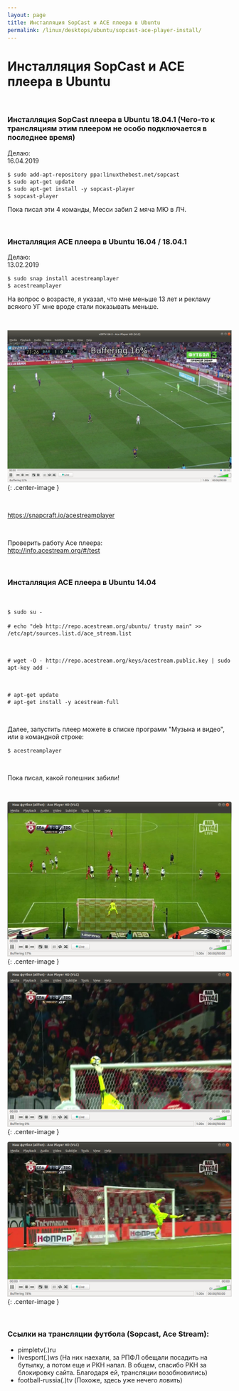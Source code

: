 ```yaml
---
layout: page
title: Инсталляция SopCast и ACE плеера в Ubuntu
permalink: /linux/desktops/ubuntu/sopcast-ace-player-install/
---
```


# Инсталляция SopCast и ACE плеера в Ubuntu

<br/>

### Инсталляция SopCast плеера в Ubuntu 18.04.1 (Чего-то к трансляциям этим плеером не особо подключается в последнее время)

Делаю:  
16.04.2019

    $ sudo add-apt-repository ppa:linuxthebest.net/sopcast
    $ sudo apt-get update
    $ sudo apt-get install -y sopcast-player
    $ sopcast-player

Пока писал эти 4 команды, Месси забил 2 мяча МЮ в ЛЧ.

<br/>

### Инсталляция ACE плеера в Ubuntu 16.04 / 18.04.1

Делаю:  
13.02.2019

    $ sudo snap install acestreamplayer
    $ acestreamplayer

На вопрос о возрасте, я указал, что мне меньше 13 лет и рекламу всякого УГ мне вроде стали показывать меньше.

<br/>

![Установка Ace плеера в Ubuntu 18.04.1](/img/linux/desktops/ubuntu/ace-player-installation/ace-18-04.png "Установка Ace плеера в Ubuntu 18.04.1"){: .center-image }

<br/>

https://snapcraft.io/acestreamplayer

<br/>

Проверить работу Ace плеера:  
http://info.acestream.org/#/test

<br/>

### Инсталляция ACE плеера в Ubuntu 14.04

<br/>

    $ sudo su -

    # echo "deb http://repo.acestream.org/ubuntu/ trusty main" >> /etc/apt/sources.list.d/ace_stream.list

<br/>

    # wget -O - http://repo.acestream.org/keys/acestream.public.key | sudo apt-key add -

<br/>

    # apt-get update
    # apt-get install -y acestream-full

<br/>

Далее, запустить плеер можете в списке программ "Музыка и видео", или в командной строке:

    $ acestreamplayer

<br/>

Пока писал, какой голешник забили!

<br/>

![Установка Ace плеера в Ubuntu](/img/linux/desktops/ubuntu/ace-player-installation/ace-01.png "Установка Ace плеера в Ubuntu"){: .center-image }

![Установка Ace плеера в Ubuntu](/img/linux/desktops/ubuntu/ace-player-installation/ace-02.png "Установка Ace плеера в Ubuntu"){: .center-image }

![Установка Ace плеера в Ubuntu](/img/linux/desktops/ubuntu/ace-player-installation/ace-03.png "Установка Ace плеера в Ubuntu"){: .center-image }

<br/>

### Ссылки на трансляции футбола (Sopcast, Ace Stream):

-   pimpletv(.)ru
-   livesport(.)ws (На них наехали, за РПФЛ обещали посадить на бутылку, а потом еще и РКН напал. В общем, спасибо РКН за блокировку сайта. Благодаря ей, трансляции возобновились)
-   football-russia(.)tv (Похоже, здесь уже нечего ловить)
